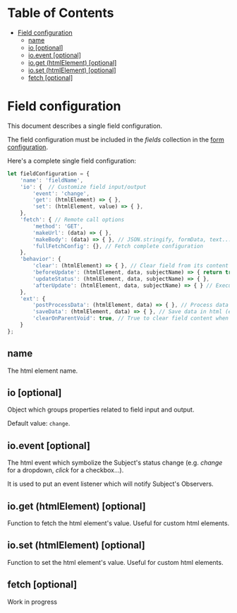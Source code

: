 # Table of Contents <!-- omit in toc -->
- [Field configuration](#field-configuration)
  - [name](#name)
  - [io [optional]](#io-optional)
  - [io.event [optional]](#ioevent-optional)
  - [io.get (htmlElement) [optional]](#ioget-htmlelement-optional)
  - [io.set (htmlElement) [optional]](#ioset-htmlelement-optional)
  - [fetch [optional]](#fetch-optional)

# Field configuration
This document describes a single field configuration.

The field configuration must be included in the *fields* collection in the [form configuration](./form-configuration.md).

Here's a complete single field configuration:

```javascript
let fieldConfiguration = {
    'name': 'fieldName',
    'io': {  // Customize field input/output
        'event': 'change',
        'get': (htmlElement) => { },
        'set': (htmlElement, value) => { },
    },
    'fetch': { // Remote call options
        'method': 'GET',
        'makeUrl': (data) => { },
        'makeBody': (data) => { }, // JSON.stringify, formData, text...
        'fullFetchConfig': {}, // Fetch complete configuration
    },
    'behavior': {
        'clear': (htmlElement) => { }, // Clear field from its content
        'beforeUpdate': (htmlElement, data, subjectName) => { return true; }, // Executed before the remote call. Return false to block the update
        'updateStatus': (htmlElement, data, subjectName) => { },
        'afterUpdate': (htmlElement, data, subjectName) => { } // Executed after the remote call
    },
    'ext': {
        'postProcessData': (htmlElement, data) => { }, // Process data retrieved by remote call
        'saveData': (htmlElement, data) => { }, // Save data in html (es: <option value="value">'text'</option>)
        'clearOnParentVoid': true, // True to clear field content when subject is void; false to trigger a remote call
    }
};
```

## name
The html element name.

## io [optional]
Object which groups properties related to field input and output.

Default value: `change`.

## io.event [optional]
The html event which symbolize the Subject's status change (e.g. *change* for a dropdown, *click* for a checkbox...).

It is used to put an event listener which will notify Subject's Observers.

## io.get (htmlElement) [optional]
Function to fetch the html element's value. Useful for custom html elements.

## io.set (htmlElement) [optional]
Function to set the html element's value. Useful for custom html elements.

## fetch [optional]
Work in progress

<!-- ## behavior [optional] -->
<!-- ## ext [optional] -->
